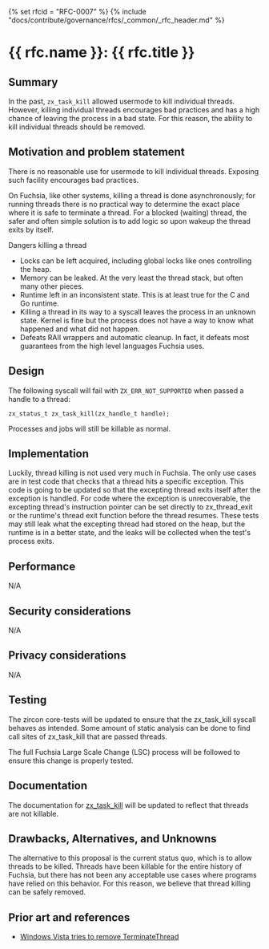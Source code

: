 {% set rfcid = "RFC-0007" %}
{% include "docs/contribute/governance/rfcs/_common/_rfc_header.md" %}
# {{ rfc.name }}: {{ rfc.title }}
<!-- SET the `rfcid` VAR ABOVE. DO NOT EDIT ANYTHING ELSE ABOVE THIS LINE. -->

## Summary

In the past, `zx_task_kill` allowed usermode to kill individual threads. However,
killing individual threads encourages bad practices and has a high chance of leaving
the process in a bad state. For this reason, the ability to kill individual threads
should be removed.

## Motivation and problem statement

There is no reasonable use for usermode to kill individual threads. Exposing such facility
encourages bad practices.

On Fuchsia, like other systems, killing a thread is done asynchronously; for running threads there
is no practical way to determine the exact place where it is safe to terminate a thread. For a
blocked (waiting)  thread, the safer and often simple solution is to add logic so upon wakeup the
thread exits by itself.

Dangers killing a thread

* Locks can be left acquired, including global locks like ones controlling the heap.
* Memory can be leaked. At the very least the thread stack, but often many other pieces.
* Runtime left in an inconsistent state. This is at least true for the C and Go runtime.
* Killing a thread in its way to a syscall leaves the process in an unknown state. Kernel is
  fine but the process does not have a way to know what happened and what did not happen.
* Defeats RAII wrappers and automatic cleanup. In fact, it defeats most guarantees from the high
  level languages Fuchsia uses.

## Design

The following syscall will fail with `ZX_ERR_NOT_SUPPORTED` when passed a handle to a thread:

```
zx_status_t zx_task_kill(zx_handle_t handle);
```

Processes and jobs will still be killable as normal.

## Implementation

Luckily, thread killing is not used very much in Fuchsia. The only use cases are in test code
that checks that a thread hits a specific exception. This code is going to be updated so that
the excepting thread exits itself after the exception is handled. For code where the exception
is unrecoverable, the excepting thread's instruction pointer can be set directly to
zx_thread_exit or the runtime's thread exit function before the thread resumes. These tests
may still leak what the excepting thread had stored on the heap, but the runtime is in
a better state, and the leaks will be collected when the test's process exits.

## Performance

N/A

## Security considerations

N/A

## Privacy considerations

N/A

## Testing

The zircon core-tests will be updated to ensure that the zx_task_kill syscall behaves as intended.
Some amount of static analysis can be done to find call sites of zx_task_kill that are passed
threads.

The full Fuchsia Large Scale Change (LSC) process will be followed to ensure this change is
properly tested.

## Documentation

The documentation for [zx_task_kill](/docs/reference/syscalls/task_kill.md) will be updated to
reflect that threads are not killable.

## Drawbacks, Alternatives, and Unknowns

The alternative to this proposal is the current status quo, which is to allow threads to be
killed. Threads have been killable for the entire history of Fuchsia, but there has not been
any acceptable use cases where programs have relied on this behavior. For this reason,
we believe that thread killing can be safely removed.

## Prior art and references

* [Windows Vista tries to remove
TerminateThread](https://devblogs.microsoft.com/oldnewthing/20150814-00/?p=91811)
